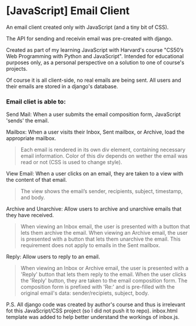 # [JavaScript] Email Client
An email client created only with JavaScript (and a tiny bit of CSS). 

The API for sending and receivin email was pre-created with django.


Created as part of my learning JavaScript with Harvard's course "CS50’s Web Programming with Python and JavaScript".
Intended for educational purposes only, as a personal perspective on a solution to one of course's projects.


Of course it is all client-side, no real emails are being sent. All users and their emails are stored in a django's database.

### Email cliet is able to:

Send Mail: When a user submits the email composition form, JavaScript 'sends' the email.

Mailbox: When a user visits their Inbox, Sent mailbox, or Archive, load the appropriate mailbox.

> Each email is rendered in its own div element, containing necessary email information. 
> Color of this div depends on wether the email was read or not (CSS is used to change style).

View Email: When a user clicks on an email, they are taken to a view with the content of that email.

> The view shows the email’s sender, recipients, subject, timestamp, and body.

Archive and Unarchive: Allow users to archive and unarchive emails that they have received.

> When viewing an Inbox email, the user is presented with a button that lets them archive the email. 
> When viewing an Archive email, the user is presented with a button that lets them unarchive the email. 
> This requirement does not apply to emails in the Sent mailbox.

Reply: Allow users to reply to an email.

> When viewing an Inbox or Archive email, the user is presented with a 'Reply' button that lets them reply to the email.
> When the user clicks the 'Reply' button, they are taken to the email composition form.
> The composition form is prefixed with 'Re:' and is pre-filled with the original email's data: sender/recipiets, subject, body.

P.S. All django code was created by author's course and thus is irrelevant fot this JavaScript/CSS project (so I did not push it to repo). inbox.html template was added to help better understand the workings of inbox.js.
